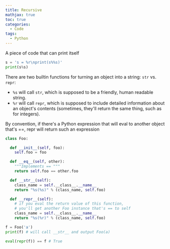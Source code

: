 ```yaml
---
title: Recursive
mathjax: true
toc: true
categories:
  - Code  
tags:
  - Python
---
```


A piece of code that can print itself
```python
s = 's = %r\nprint(s%%s)'
print(s%s)
```

There are two builtin functions for turning an object into a string: `str` vs. `repr`:
- `%s` will call `str`, which is supposed to be a friendly, human readable string. 
- `%r` will call `repr`, which is supposed to include detailed information about an object's contents (sometimes, they'll return the same thing, such as for integers).

By convention, if there's a Python expression that will eval to another object that's ==, repr will return such an expression 

```python
class Foo:

  def __init__(self, foo):
    self.foo = foo

  def __eq__(self, other):
    """Implements == """
    return self.foo == other.foo

  def __str__(self):
    class_name = self.__class__.__name__
    return "%s(%s)" % (class_name, self.foo)

  def __repr__(self):
    # if you eval the return value of this function,
    # you'll get another Foo instance that's == to self
    class_name = self.__class__.__name__
    return "%s(%r)" % (class_name, self.foo)

f = Foo('a')
print(f) # will call __str__ and output Foo(a) 

eval(repr(f)) == f # True
```
